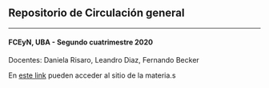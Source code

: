 ## Repositorio de Circulación general

-----
#### FCEyN, UBA - Segundo cuatrimestre 2020

Docentes: Daniela Risaro, Leandro Diaz, Fernando Becker

En [este link](https://sites.google.com/view/circu2020/) pueden acceder al sitio de la materia.s
